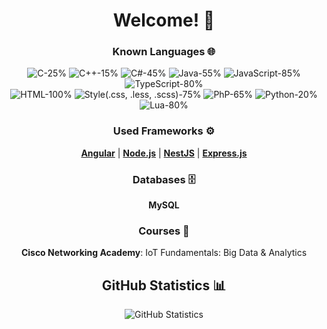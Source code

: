 <div align="center">
<h1>Welcome! 👋</h1>

<!-- <p>Fejlesztő vagyok, aki szenvedélyesen foglalkozik a webes technológiákkal. Folyamatosan keresem az új kihívásokat, hogy fejlesszem a tudásomat és tapasztalataimat.</p> -->

<h3>Known Languages 🌐</h3>

![C-25%](https://img.shields.io/badge/C-25%-bf3f00)
![C++-15%](https://img.shields.io/badge/C++-15%-d82600)
![C#-45%](https://img.shields.io/badge/C%23-45%-8c7200)
![Java-55%](https://img.shields.io/badge/Java-55%-728c00)
![JavaScript-85%](https://img.shields.io/badge/JavaScript-85%-26d800)
![TypeScript-80%](https://img.shields.io/badge/TypeScript-80%-32cc00)\
![HTML-100%](https://img.shields.io/badge/HTML-100%-00ff00)
![Style(.css, .less, .scss)-75%](https://img.shields.io/badge/Style-75%-3fbf00)
![PhP-65%](https://img.shields.io/badge/PhP-65%-59a500)
![Python-20%](https://img.shields.io/badge/Python-20%-cc3300)
![Lua-80%](https://img.shields.io/badge/Lua-80%-969d5e)

<h3>Used Frameworks ⚙️</h3>

[**Angular**](https://angular.dev/) | [**Node.js**](https://nodejs.org/en) | [**NestJS**](https://nestjs.com/) | [**Express.js**](https://expressjs.com/)

<h3>Databases 🗄️</h3>

**MySQL**

<h3>Courses 💼</h3>

**Cisco Networking Academy**: IoT Fundamentals: Big Data & Analytics

## GitHub Statistics 📊
![GitHub Statistics](https://github-readme-stats.vercel.app/api?username=orav-jozsef&show_icons=true&theme=radical)

<!--
## Kiemelt Projektek 🚀
- [NovaMTA](#) - Egy egyedi MTA SA szerver fejlesztése.
- [denso-andon-angular](#) - Angular alkalmazás vizualizáló komponensekkel.

## Kapcsolat 💬
- [LinkedIn](https://www.linkedin.com/in/novadev)
- [Twitter](https://twitter.com/novadev)
-->

</div>
